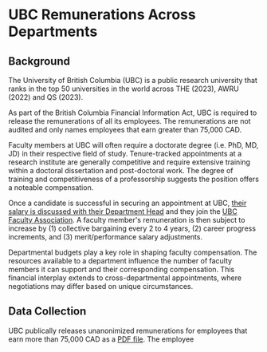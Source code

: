 # UBC Remunerations Across Departments

## Background

The University of British Columbia (UBC) is a public research university that ranks in the top 50 universities in the world across THE (2023), AWRU (2022) and QS (2023). 

As part of the British Columbia Financial Information Act, UBC is required to release the remunerations of all its employees. The remunerations are not audited and only names employees that earn greater than 75,000 CAD.

Faculty members at UBC will often require a doctorate degree (i.e. PhD, MD, JD) in their respective field of study. Tenure-tracked appointments at a research institute are generally competitive and require extensive training within a doctoral dissertation and post-doctoral work. The degree of training and competitiveness of a professorship suggests the position offers a noteable compensation.

Once a candidate is successful in securing an appointment at UBC, [their salary is discussed with their Department Head](https://www.facultyassociation.ubc.ca/worklife/salaries/) and they join the [UBC Faculty Association](https://www.facultyassociation.ubc.ca/). A faculty member's remuneration is then subject to increase by (1) collective bargaining every 2 to 4 years, (2) career progress increments, and (3) merit/performance salary adjustments.

Departmental budgets play a key role in shaping faculty compensation. The resources available to a department influence the number of faculty members it can support and their corresponding compensation. This financial interplay extends to cross-departmental appointments, where negotiations may differ based on unique circumstances. 


## Data Collection

UBC publically releases unanonimized remunerations for employees that earn more than 75,000 CAD as a [PDF file](https://finance.ubc.ca/sites/finserv.ubc.ca/files/FY22%20UBC%20Statement%20of%20Financial%20Information.pdf). The employee